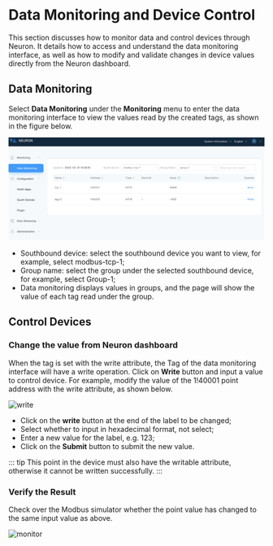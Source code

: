 # Data Monitoring and Device Control

This section discusses how to monitor data and control devices through Neuron. It details how to access and understand the data monitoring interface, as well as how to modify and validate changes in device values directly from the Neuron dashboard.

## Data Monitoring

Select **Data Monitoring** under the **Monitoring** menu to enter the data monitoring interface to view the values read by the created tags, as shown in the figure below.

![data-monitoring](./assets/data-monitoring.png)

* Southbound device: select the southbound device you want to view, for example, select modbus-tcp-1;
* Group name: select the group under the selected southbound device, for example, select Group-1;
* Data monitoring displays values in groups, and the page will show the value of each tag read under the group.

## Control Devices

### Change the value from Neuron dashboard

When the tag is set with the write attribute, the Tag of the data monitoring interface will have a write operation. Click on **Write** button and input a value to control device. For example, modify the value of the 1!40001 point address with the write attribute, as shown below.

![write](/Users/lena/Documents/GitHub/neuron-docs/en_US/usage/assets/write.png)

* Click on the **write** button at the end of the label to be changed;
* Select whether to input in hexadecimal format, not select;
* Enter a new value for the label, e.g. 123;
* Click on the **Submit** button to submit the new value.

::: tip
This point in the device must also have the writable attribute, otherwise it cannot be written successfully.
:::

### Verify the Result

Check over the Modbus simulator whether the point value has changed to the same input value as above.

![monitor](/Users/lena/Documents/GitHub/neuron-docs/en_US/usage/assets/monitor.png)